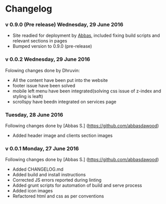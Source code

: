 # Changelog

### v 0.9.0 (Pre release) Wednesday, 29 June 2016
- Site readied for deployment by [Abbas](https://github.com/abbasdawood), included fixing build scripts and relevant sections in pages
- Bumped version to 0.9.0 (pre-release)

### v 0.0.2 Wednesday, 29 June 2016
Folowing changes done by Dhruvin:  
- All the content have been put into the website
- footer issue have been solved
- mobile left menu have been integrated(solving css issue of z-index and styling is leaft)
- scrollspy have beedn integrated on services page

### Tuesday, 28 June 2016
Following changes done by [Abbas S.] (https://github.com/abbasdawood)
- Added header image and clients section images

### v 0.0.1 Monday, 27 June 2016
Following changes done by [Abbas S.] (https://github.com/abbasdawood)
- Added CHANGELOG.md
- Added build and install instructions
- Corrected JS errors reported during linting
- Added grunt scripts for automation of build and serve process
- Added icon images
- Refactored html and css as per conventions

